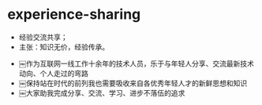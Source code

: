 # experience-sharing
* 经验交流共享；
* 主张：知识无价，经验传承。


- ￼作为互联网一线工作十余年的技术人员，乐于与年轻人分享、交流最新技术动向、个人走过的弯路
- ￼保持站在时代的前列我也需要吸收来自各优秀年轻人才的新鲜思想和知识
- ￼大家助我完成分享、交流、学习、进步不落伍的追求

